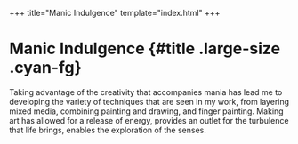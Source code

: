 +++
title="Manic Indulgence"
template="index.html"
+++
# Manic Indulgence {#title .large-size .cyan-fg}

Taking advantage of the creativity that accompanies mania has lead me to developing the variety of techniques that are seen in my work, from layering mixed media, combining painting and drawing, and finger painting.
Making art has allowed for a release of energy, provides an outlet for the turbulence that life brings, enables the exploration of the senses.
